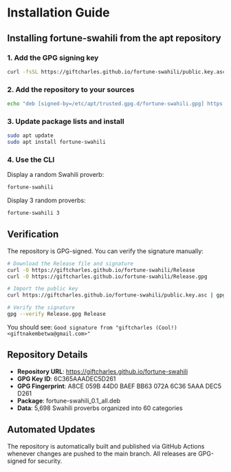 # Installation Guide

## Installing fortune-swahili from the apt repository

### 1. Add the GPG signing key

```bash
curl -fsSL https://giftcharles.github.io/fortune-swahili/public.key.asc | gpg --dearmor | sudo tee /etc/apt/trusted.gpg.d/fortune-swahili.gpg > /dev/null
```

### 2. Add the repository to your sources

```bash
echo "deb [signed-by=/etc/apt/trusted.gpg.d/fortune-swahili.gpg] https://giftcharles.github.io/fortune-swahili stable main" | sudo tee /etc/apt/sources.list.d/fortune-swahili.list
```

### 3. Update package lists and install

```bash
sudo apt update
sudo apt install fortune-swahili
```

### 4. Use the CLI

Display a random Swahili proverb:
```bash
fortune-swahili
```

Display 3 random proverbs:
```bash
fortune-swahili 3
```

## Verification

The repository is GPG-signed. You can verify the signature manually:

```bash
# Download the Release file and signature
curl -O https://giftcharles.github.io/fortune-swahili/Release
curl -O https://giftcharles.github.io/fortune-swahili/Release.gpg

# Import the public key
curl https://giftcharles.github.io/fortune-swahili/public.key.asc | gpg --import

# Verify the signature
gpg --verify Release.gpg Release
```

You should see: `Good signature from "giftcharles (Cool!) <giftnakembetwa@gmail.com>"`

## Repository Details

- **Repository URL**: https://giftcharles.github.io/fortune-swahili
- **GPG Key ID**: 6C365AAADEC5D261
- **GPG Fingerprint**: A8CE 059B 44D0 BAEF BB63 072A 6C36 5AAA DEC5 D261
- **Package**: fortune-swahili_0.1_all.deb
- **Data**: 5,698 Swahili proverbs organized into 60 categories

## Automated Updates

The repository is automatically built and published via GitHub Actions whenever changes are pushed to the main branch. All releases are GPG-signed for security.
